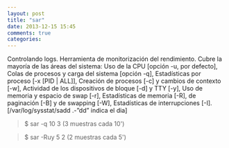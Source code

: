 ```yaml
---
layout: post
title: "sar"
date: 2013-12-15 15:45
comments: true
categories: 
---
```

Controlando logs. Herramienta de monitorización del rendimiento. Cubre la mayoría de las áreas del sistema:  Uso de la CPU [opción -u, por defecto],  Colas de procesos y carga del sistema [opción -q],  Estadísticas por proceso [-x [PID | ALL]],  Creación de procesos [-c] y cambios de contexto [-w],  Actividad de los dispositivos de bloque [-d] y TTY [-y],  Uso de memoria y espacio de swap [-r],  Estadísticas de memoria [-R], de paginación [-B] y de swapping [-W],  Estadísticas de interrupciones [-I]. [/var/log/sysstat/sadd .-”dd” indica el dia]

>$ sar -q 10 3 (3 muestras cada 10')

>$ sar -Ruy 5 2 (2 muestras cada 5')

